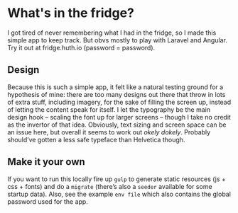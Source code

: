 # What's in the fridge?
I got tired of never remembering what I had in the fridge, so I made this simple app to keep track. But obvs mostly to play with Laravel and Angular. Try it out at fridge.huth.io (password = password).

## Design 
Because this is such a simple app, it felt like a natural testing ground for a hypothesis of mine: there are too many designs out there that throw in lots of extra stuff, including imagery, for the sake of filling the screen up, instead of letting the content speak for itself. I let the typography be the main design hook – scaling the font up for larger screens – though I take no credit as the invertor of that idea. Obviously, text sizing and screen space can be an issue here, but overall it seems to work out *okely dokely*. Probably should’ve gotten a less safe typeface than Helvetica though.

## Make it your own
If you want to run this locally fire up `gulp` to generate static resources (js + css + fonts) and do a `migrate` (there’s also a `seeder` available for some startup data). Also, see the example `env file` which also contains the global password used for the app. 

